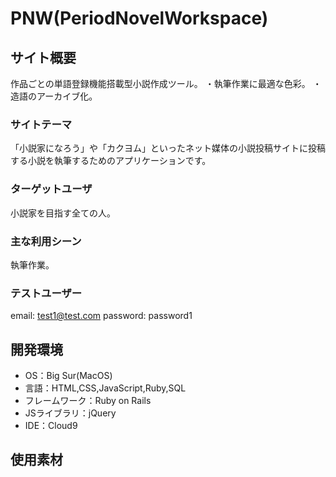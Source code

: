 # PNW(PeriodNovelWorkspace)

## サイト概要
  作品ごとの単語登録機能搭載型小説作成ツール。
  ・執筆作業に最適な色彩。
  ・造語のアーカイブ化。

### サイトテーマ
  「小説家になろう」や「カクヨム」といったネット媒体の小説投稿サイトに投稿する小説を執筆するためのアプリケーションです。

### ターゲットユーザ
  小説家を目指す全ての人。

### 主な利用シーン
  執筆作業。

### テストユーザー
  email: test1@test.com
  password: password1

## 開発環境
- OS：Big Sur(MacOS)
- 言語：HTML,CSS,JavaScript,Ruby,SQL
- フレームワーク：Ruby on Rails
- JSライブラリ：jQuery
- IDE：Cloud9

## 使用素材